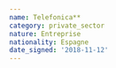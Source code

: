 ```yaml
---
name: Telefonica**
category: private_sector
nature: Entreprise
nationality: Espagne
date_signed: '2018-11-12'
---
```

    